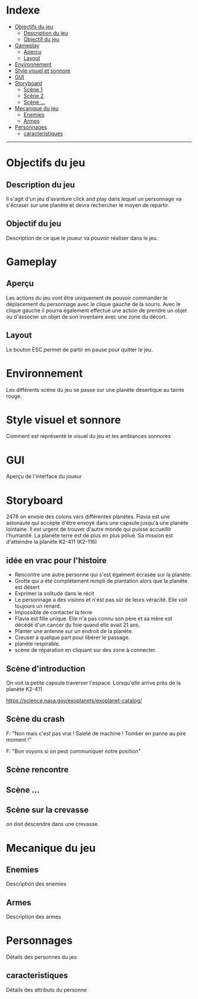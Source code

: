 
# Indexe

- [Objectifs du jeu](#objectifs-du-jeu)
  - [Description du jeu](#description-du-jeu)
  - [Objectif du jeu](#objectif-du-jeu)
- [Gameplay](#gameplay)
  - [Aperçu](#aperu)
  - [Layout](#layout)
- [Environnement](#environnement)
- [Style visuel et sonnore](#style-visuel-et-sonnore)
- [GUI](#gui)
- [Storyboard](#storyboard)
  - [Scène 1](#scne-1)
  - [Scène 2](#scne-2)
  - [Scène ...](#scne-)
- [Mecanique du jeu](#mecanique-du-jeu)
  - [Enemies](#enemies)
  - [Armes](#armes)
- [Personnages](#personnages)
  - [caracteristiques](#caracteristiques)

---

# Objectifs du jeu 

## Description du jeu

Il s'agit d'un jeu  d'avanture click and play dans lequel un personnage va s'écraser sur une planète et devra rechercher le moyen de repartir.

## Objectif du jeu

Description de ce que le joueur va pouvoir réaliser dans le jeu.

# Gameplay

## Aperçu

Les actions du jeu vont être uniquement de pouvoir commander le déplacement du personnage avec le clique gauche de la souris. Avec le clique gauche il pourra également effectué une action de prendre un objet ou d'associer un  objet de son inventaire avec une zone du décort. 

## Layout

Le bouton ESC permet de partir en pause pour quitter le jeu.

# Environnement

Les différents scène du jeu se passe sur une planète desertique au tainte rouge.

# Style visuel et sonnore

Comment est représenté le visuel du jeu et les ambiances sonnores

# GUI

Aperçu de l'interface du joueur

# Storyboard

2478 on envoie des colons vers différentes planètes. Flavia est une astonaute qui accèpte d'être envoyé dans une capsule jusqu'à une planète lointaine.
Il est urgent de trouver d'autre monde qui puisse accueillir l'humanité. La planète terre est de plus en plus polué.
Sa mission est d'atteindre la planète K2-411 (K2-116)

## idée en vrac pour l'histoire

- Rencontre une autre personne qui s'est égalment écrasée sur la planète.
- Grotte qui a été complétement rempli de plantation alors que la planète est désert
- Exprimer la solitude dans le récit
- Le personnage a des visions et n'est pas sûr de leurs véracité. Elle voit toujours un renard.
- Impossible de contacter la terre
- Flavia est fille unique. Elle n'a pas connu son père et sa mère est décédé d'un cancer du foie quand elle avait 21 ans. 
- Planter une antenne sur un endroit de la planète.
- Creuser à quelque part pour libérer le passage.
- planète respirable.
- scène de réparation en cliquant sur des zone à connecter.
 

## Scène d'introduction

On voit la petite capsule traverser l'espace. Lorsqu'elle arrive près de la planète K2-411

https://science.nasa.gov/exoplanets/exoplanet-catalog/


## Scène du crash

F: "Non mais c'est pas vrai ! Saleté de machine ! Tomber en panne au pire moment !"

F: "Bon voyons si on peut communiquer notre position"




## Scène rencontre



## Scène ...

## Scène sur la crevasse

on doit descendre dans une crevasse. 

# Mecanique du jeu

## Enemies

Description des enemies

## Armes

Description des armes

# Personnages

Détails des personnes du jeu

## caracteristiques

Détails des attributs du personne









